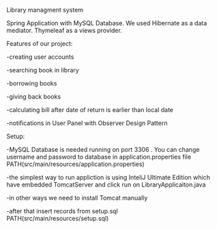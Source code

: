 Library managment system

Spring Application with MySQL Database. 
We used Hibernate as a data mediator.
Thymeleaf as a views provider.

Features of our project:

-creating user accounts

-searching book in library

-borrowing books

-giving back books

-calculating bill after date of return is earlier than local date

-notifications in User Panel with Observer Design Pattern

Setup:

-MySQL Database is needed running on port 3306 . You can change username and password to database in application.properties file
PATH(src/main/resources/application.properties)

-the simplest way to run appliction is using InteliJ Ultimate Edition which have embedded TomcatServer and click run on LibraryApplicaiton.java

-in other ways we need to install Tomcat manually

-after that insert records from setup.sql  PATH(src/main/resources/setup.sql)


